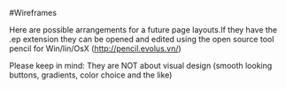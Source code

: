 #Wireframes

Here are possible arrangements for a future page layouts.If they have the .ep extension they can be opened and edited using the open source tool pencil for Win/lin/OsX (http://pencil.evolus.vn/)

Please keep in mind:
They are NOT about visual design (smooth looking buttons, gradients, color choice and the like)
